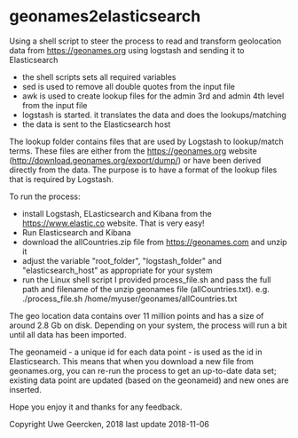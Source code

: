 # geonames2elasticsearch
Using a shell script to steer the process to read and transform geolocation data from https://geonames.org using logstash and sending it to Elasticsearch

- the shell scripts sets all required variables
- sed is used to remove all double quotes from the input file
- awk is used to create lookup files for the admin 3rd and admin 4th level from the input file
- logstash is started. it translates the data and does the lookups/matching
- the data is sent to the Elasticsearch host

The lookup folder contains files that are used by Logstash to lookup/match terms. These files are either from the https://geonames.org website (http://download.geonames.org/export/dump/) or have been derived directly from the data. The purpose is to have a format of the lookup files that is required by Logstash.

To run the process:
- install Logstash, ELasticsearch and Kibana from the https://www.elastic.co website. That is very easy!
- Run Elasticsearch and Kibana
- download the allCountries.zip file from https://geonames.com and unzip it
- adjust the variable "root_folder", "logstash_folder" and "elasticsearch_host" as appropriate for your system
- run the Linux shell script I provided process_file.sh and pass the full path and filename of the unzip geonames file (allCountries.txt). e.g. ./process_file.sh /home/myuser/geonames/allCountries.txt

The geo location data contains over 11 million points and has a size of around 2.8 Gb on disk. Depending on your system, the process will run a bit until all data has been imported.

The geonameid - a unique id for each data point - is used as the id in Elasticsearch. This means that when you download a new file from geonames.org, you can re-run the process to get an up-to-date data set; existing data point are updated (based on the geonameid) and new ones are inserted.

Hope you enjoy it and thanks for any feedback.

Copyright Uwe Geercken, 2018
last update 2018-11-06

